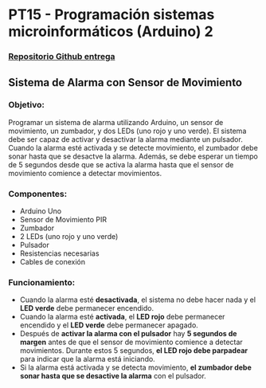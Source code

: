 # PT15 - Programación sistemas microinformáticos (Arduino) 2

### [Repositorio Github entrega](https://classroom.github.com/a/I0MdSCMh)

## Sistema de Alarma con Sensor de Movimiento

### Objetivo:
Programar un sistema de alarma utilizando Arduino, un sensor de movimiento, un zumbador, y dos LEDs (uno rojo y uno verde). El sistema debe ser capaz de activar y desactivar la alarma mediante un pulsador. Cuando la alarma esté activada y se detecte movimiento, el zumbador debe sonar hasta que se desactve la alarma. Además, se debe esperar un tiempo de 5 segundos desde que se activa la alarma hasta que el sensor de movimiento comience a detectar movimientos.

### Componentes:

- Arduino Uno
- Sensor de Movimiento PIR
- Zumbador
- 2 LEDs (uno rojo y uno verde)
- Pulsador
- Resistencias necesarias
- Cables de conexión

### Funcionamiento:

- Cuando la alarma esté **desactivada**, el sistema no debe hacer nada y el **LED verde** debe permanecer encendido.
- Cuando la alarma esté **activada**, el **LED rojo** debe permanecer encendido y el **LED verde** debe permanecer apagado.
- Después de **activar la alarma con el pulsador** hay **5 segundos de margen** antes de que el sensor de movimiento comience a detectar movimientos. Durante estos 5 segundos, **el LED rojo debe parpadear** para indicar que la alarma está iniciando.
- Si la alarma está activada y se detecta movimiento, **el zumbador debe sonar hasta que se desactive la alarma** con el pulsador.